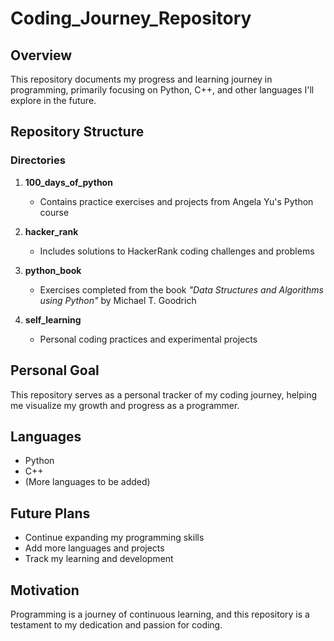 # Coding_Journey_Repository

## Overview

This repository documents my progress and learning journey in programming, primarily focusing on Python, C++, and other languages I'll explore in the future.

## Repository Structure

### Directories

1. **100_days_of_python**
   - Contains practice exercises and projects from Angela Yu's Python course

2. **hacker_rank**
   - Includes solutions to HackerRank coding challenges and problems

3. **python_book**
   - Exercises completed from the book *"Data Structures and Algorithms using Python"* by Michael T. Goodrich

4. **self_learning**
   - Personal coding practices and experimental projects

## Personal Goal

This repository serves as a personal tracker of my coding journey, helping me visualize my growth and progress as a programmer.

## Languages

- Python
- C++
- (More languages to be added)

## Future Plans

- Continue expanding my programming skills
- Add more languages and projects
- Track my learning and development

## Motivation

Programming is a journey of continuous learning, and this repository is a testament to my dedication and passion for coding.